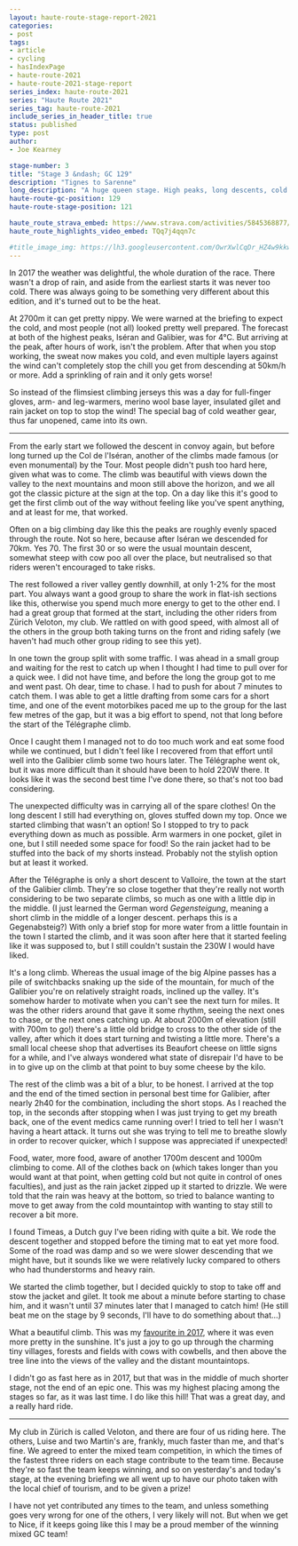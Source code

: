 ```yaml
---
layout: haute-route-stage-report-2021
categories:
- post
tags:
- article
- cycling
- hasIndexPage
- haute-route-2021
- haute-route-2021-stage-report
series_index: haute-route-2021
series: "Haute Route 2021"
series_tag: haute-route-2021
include_series_in_header_title: true
status: published
type: post
author:
- Joe Kearney

stage-number: 3
title: "Stage 3 &ndash; GC 129"
description: "Tignes to Sarenne"
long_description: "A huge queen stage. High peaks, long descents, cold and rain."
haute-route-gc-position: 129
haute-route-stage-position: 121

haute_route_strava_embed: https://www.strava.com/activities/5845368877/embed/ab7ba4134e4974d0cdacbde89f9ae0e0044a14bd
haute_route_highlights_video_embed: TQq7j4qqn7c

#title_image_img: https://lh3.googleusercontent.com/OwrXwlCqDr_HZ4w9kkw6RF0tiRyChtNTL_z1ESwAVF11m9n6VQGi6-wn054tPEcx0XSmD3EDXcT8Wo1ZWBXZcJSOTGzI7Ut2C4-vPuwR2oWRAish0JsxNDQvRnHWw8kM1yfnD13pjz8=w960-h540
---
```


In 2017 the weather was delightful, the whole duration of the race. There wasn't a drop of rain, and aside from the earliest starts it was never too cold. There was always going to be something very different about this edition, and it's turned out to be the heat.

At 2700m it can get pretty nippy. We were warned at the briefing to expect the cold, and most people (not all) looked pretty well prepared. The forecast at both of the highest peaks, Iséran and Galibier, was for 4°C. But arriving at the peak, after hours of work, isn't the problem. After that when you stop working, the sweat now makes you cold, and even multiple layers against the wind can't completely stop the chill you get from descending at 50km/h or more. Add a sprinkling of rain and it only gets worse!

So instead of the flimsiest climbing jerseys this was a day for full-finger gloves, arm- and leg-warmers, merino wool base layer, insulated gilet and rain jacket on top to stop the wind! The special bag of cold weather gear, thus far unopened, came into its own.

---

From the early start we followed the descent in convoy again, but before long turned up the Col de l'Iséran, another of the climbs made famous (or even monumental) by the Tour. Most people didn't push too hard here, given what was to come. The climb was beautiful with views down the valley to the next mountains and moon still above the horizon, and we all got the classic picture at the sign at the top. On a day like this it's good to get the first climb out of the way without feeling like you've spent anything, and at least for me, that worked.

Often on a big climbing day like this the peaks are roughly evenly spaced through the route. Not so here, because after Iséran we descended for 70km. Yes 70. The first 30 or so were the usual mountain descent, somewhat steep with cow poo all over the place, but neutralised so that riders weren't encouraged to take risks.

The rest followed a river valley gently downhill, at only 1-2% for the most part. You always want a good group to share the work in flat-ish sections like this, otherwise you spend much more energy to get to the other end. I had a great group that formed at the start, including the other riders from Zürich Veloton, my club. We rattled on with good speed, with almost all of the others in the group both taking turns on the front and riding safely (we haven't had much other group riding to see this yet).

In one town the group split with some traffic. I was ahead in a small group and waiting for the rest to catch up when I thought I had time to pull over for a quick wee. I did not have time, and before the long the group got to me and went past. Oh dear, time to chase. I had to push for about 7 minutes to catch them. I was able to get a little drafting from some cars for a short time, and one of the event motorbikes paced me up to the group for the last few metres of the gap, but it was a big effort to spend, not that long before the start of the Télégraphe climb.

Once I caught them I managed not to do too much work and eat some food while we continued, but I didn't feel like I recovered from that effort until well into the Galibier climb some two hours later. The Télégraphe went ok, but it was more difficult than it should have been to hold 220W there. It looks like it was the second best time I've done there, so that's not too bad considering.

The unexpected difficulty was in carrying all of the spare clothes! On the long descent I still had everything on, gloves stuffed down my top. Once we started climbing that wasn't an option! So I stopped to try to pack everything down as much as possible. Arm warmers in one pocket, gilet in one, but I still needed some space for food! So the rain jacket had to be stuffed into the back of my shorts instead. Probably not the stylish option but at least it worked.

After the Télégraphe is only a short descent to Valloire, the town at the start of the Galibier climb. They're so close together that they're really not worth considering to be two separate climbs, so much as one with a little dip in the middle. (I just learned the German word _Gegensteigung_, meaning a short climb in the middle of a longer descent. perhaps this is a Gegenabsteig?) With only a brief stop for more water from a little fountain in the town I started the climb, and it was soon after here that it started feeling like it was supposed to, but I still couldn't sustain the 230W I would have liked.

It's a long climb. Whereas the usual image of the big Alpine passes has a pile of switchbacks snaking up the side of the mountain, for much of the Galibier you're on relatively straight roads, inclined up the valley. It's somehow harder to motivate when you can't see the next turn for miles. It was the other riders around that gave it some rhythm, seeing the next ones to chase, or the next ones catching up. At about 2000m of elevation (still with 700m to go!) there's a little old bridge to cross to the other side of the valley, after which it does start turning and twisting a little more. There's a small local cheese shop that advertises its Beaufort cheese on little signs for a while, and I've always wondered what state of disrepair I'd have to be in to give up on the climb at that point to buy some cheese by the kilo.

The rest of the climb was a bit of a blur, to be honest. I arrived at the top and the end of the timed section in personal best time for Galibier, after nearly 2h40 for the combination, including the short stops. As I reached the top, in the seconds after stopping when I was just trying to get my breath back, one of the event medics came running over! I tried to tell her I wasn't having a heart attack. It turns out she was trying to tell me to breathe slowly in order to recover quicker, which I suppose was appreciated if unexpected!

Food, water, more food, aware of another 1700m descent and 1000m climbing to come. All of the clothes back on (which takes longer than you would want at that point, when getting cold but not quite in control of ones faculties), and just as the rain jacket zipped up it started to drizzle. We were told that the rain was heavy at the bottom, so tried to balance wanting to move to get away from the cold mountaintop with wanting to stay still to recover a bit more.

I found Timeas, a Dutch guy I've been riding with quite a bit. We rode the descent together and stopped before the timing mat to eat yet more food. Some of the road was damp and so we were slower descending that we might have, but it sounds like we were relatively lucky compared to others who had thunderstorms and heavy rain.

We started the climb together, but I decided quickly to stop to take off and stow the jacket and gilet. It took me about a minute before starting to chase him, and it wasn't until 37 minutes later that I managed to catch him! (He still beat me on the stage by 9 seconds, I'll have to do something about that...)

What a beautiful climb. This was my [favourite in 2017](/posts/hra-2017-stage-3), where it was even more pretty in the sunshine. It's just a joy to go up through the charming tiny villages, forests and fields with cows with cowbells, and then above the tree line into the views of the valley and the distant mountaintops.

I didn't go as fast here as in 2017, but that was in the middle of much shorter stage, not the end of an epic one. This was my highest placing among the stages so far, as it was last time. I do like this hill! That was a great day, and a really hard ride.

---

My club in Zürich is called Veloton, and there are four of us riding here. The others, Luise and two Martin's are, frankly, much faster than me, and that's fine. We agreed to enter the mixed team competition, in which the times of the fastest three riders on each stage contribute to the team time.  Because they're so fast the team keeps winning, and so on yesterday's and today's stage, at the evening briefing we all went up to have our photo taken with the local chief of tourism, and to be given a prize!

I have not yet contributed any times to the team, and unless something goes very wrong for one of the others, I very likely will not. But when we get to Nice, if it keeps going like this I may be a proud member of the winning mixed GC team!
